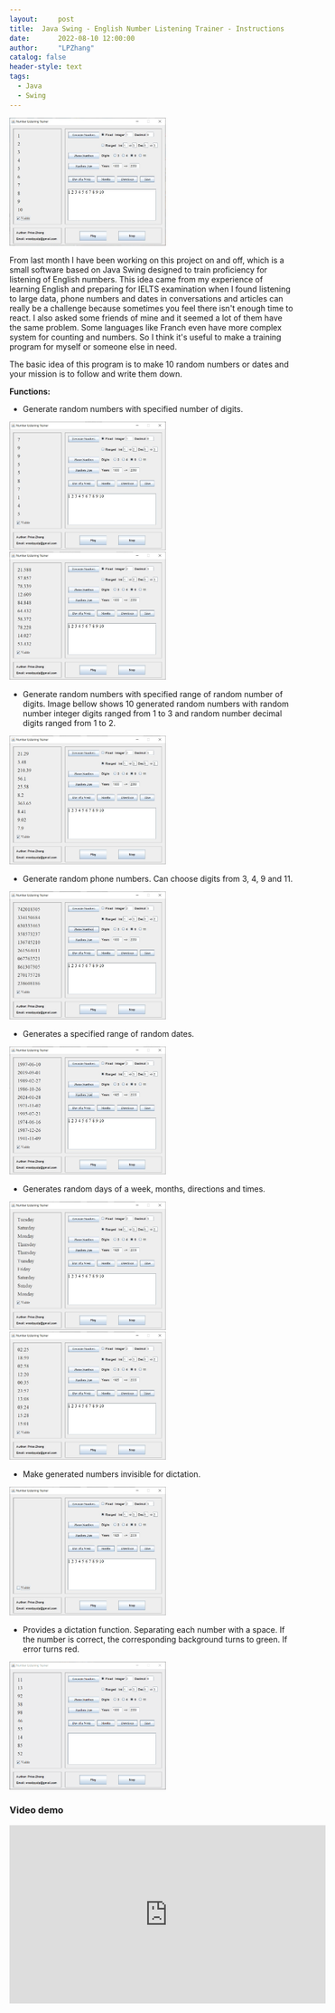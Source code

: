 ```yaml
---
layout:     post
title:  Java Swing - English Number Listening Trainer - Instructions
date:       2022-08-10 12:00:00
author:     "LPZhang"
catalog: false
header-style: text
tags: 
  - Java
  - Swing
---
```


<img src="/img/in-post/2022-01-18-Number-Listening-Trainer/mainFrame.jpg" width="55%" />

From last month I have been working on this project on and off, which is a small software based on Java Swing designed to train proficiency for listening of English numbers. This idea came from my experience of learning English and preparing for IELTS examination when I found listening to large data, phone numbers and dates in conversations and articles can really be a challenge because sometimes you feel there isn't enough time to react. I also asked some friends of mine and it seemed a lot of them have the same problem. Some languages like Franch even have more complex system for counting and numbers. So I think it's useful to make a training program for myself or someone else in need.

The basic idea of this program is to make 10 random numbers or dates and your mission is to follow and write them down.

**Functions:**
- Generate random numbers with specified number of digits.
<img src="/img/in-post/2022-01-18-Number-Listening-Trainer/fixed1.jpg" width="55%" />
<img src="/img/in-post/2022-01-18-Number-Listening-Trainer/fixed2.jpg" width="55%" />

- Generate random numbers with specified range of random number of digits. Image bellow shows 10 generated random numbers with random number integer digits ranged from 1 to 3 and random number decimal digits ranged from 1 to 2.
<img src="/img/in-post/2022-01-18-Number-Listening-Trainer/ranged1.jpg" width="55%" />

- Generate random phone numbers. Can choose digits from 3, 4, 9 and 11.
<img src="/img/in-post/2022-01-18-Number-Listening-Trainer/phones.jpg" width="55%" />

- Generates a specified range of random dates. 
<img src="/img/in-post/2022-01-18-Number-Listening-Trainer/date.jpg" width="55%" />

- Generates random days of a week, months, directions and times.
<img src="/img/in-post/2022-01-18-Number-Listening-Trainer/week.jpg" width="55%" />
<img src="/img/in-post/2022-01-18-Number-Listening-Trainer/time.jpg" width="55%" />

- Make generated numbers invisible for dictation.
<img src="/img/in-post/2022-01-18-Number-Listening-Trainer/visible.jpg" width="55%" />

- Provides a dictation function. Separating each number with a space. If the number is correct, the corresponding background turns to green. If error turns red.
<img src="/img/in-post/2022-01-18-Number-Listening-Trainer/follow.gif" width="55%" />

### Video demo
<iframe width="560" height="315" src="https://www.youtube.com/embed/tUFpgp3q3RQ" title="YouTube video player" frameborder="0" allow="accelerometer; autoplay; clipboard-write; encrypted-media; gyroscope; picture-in-picture" allowfullscreen></iframe>

